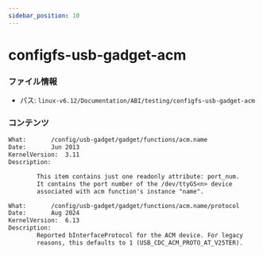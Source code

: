 ```yaml
---
sidebar_position: 10
---
```

# configfs-usb-gadget-acm

### ファイル情報

- パス: `linux-v6.12/Documentation/ABI/testing/configfs-usb-gadget-acm`

### コンテンツ

```txt
What:		/config/usb-gadget/gadget/functions/acm.name
Date:		Jun 2013
KernelVersion:	3.11
Description:

		This item contains just one readonly attribute: port_num.
		It contains the port number of the /dev/ttyGS<n> device
		associated with acm function's instance "name".

What:		/config/usb-gadget/gadget/functions/acm.name/protocol
Date:		Aug 2024
KernelVersion:	6.13
Description:
		Reported bInterfaceProtocol for the ACM device. For legacy
		reasons, this defaults to 1 (USB_CDC_ACM_PROTO_AT_V25TER).

```
